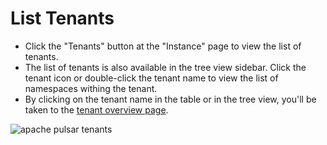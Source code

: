 # List Tenants

- Click the "Tenants" button at the "Instance" page to view the list of tenants.
- The list of tenants is also available in the tree view sidebar.
  Click the tenant icon or double-click the tenant name to view the list of namespaces withing the tenant.
- By clicking on the tenant name in the table or in the tree view, you'll be taken to the [tenant overview page](/docs/tenants/tenant-overview).

![apache pulsar tenants](./img/tenants.png)
